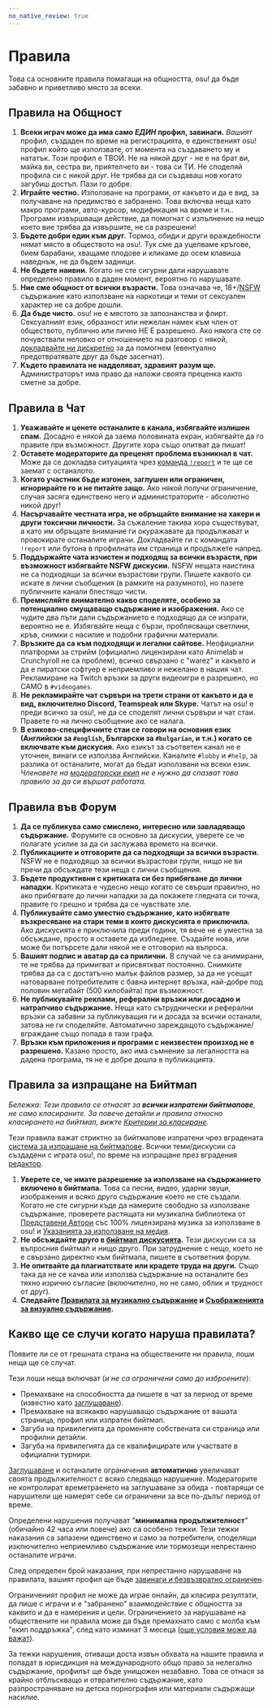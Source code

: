 ```yaml
---
no_native_review: true
---
```


# Правила

Това са основните правила помагащи на общността, osu! да бъде забавно и приветливо място за всеки.

## Правила на Общност

1. **Всеки играч може да има само *ЕДИН* профил, завинаги.** *Вашият* профил, създаден по време на регистрацията, е единственият osu! профил който ще използвате, от момента на създаването му и нататък. Този профил е ТВОЙ. Не на някой друг - не е на брат ви, майка ви, сестра ви, приятелчето ви - това си ТИ. Не споделяй профила си с никой друг. Не трябва да си създаваш нов когато загубиш достъп. Пази го добре.
2. **Играйте честно.** Използване на програми, от какъвто и да е вид, за получаване на предимство е забранено. Това включва неща като макро програми, авто-курсор, модификация на време и т.н.. Програми извършващи действие, да помогнат с изпълнение на нещо което вие трябва да извършите, не са разрешени!
3. **Бъдете добри един към друг.** Тормоз, обиди и други враждебности нямат място в обществото на osu!. Тук сме да уцелваме кръгове, бием барабани, хващаме плодове и кликаме до осем клавиша наведнъж, не да бъдем задници.
4. **Не бъдете наивни.** Когато не сте сигурни дали нарушавате определено правило в даден момент, вероятно го нарушавате.
5. **Ние сме общност от всички възрасти.** Това означава че, 18+/[NSFW](https://en.wikipedia.org/wiki/Not_safe_for_work) съдържание като използване на наркотици и теми от сексуален характер не са добре дошли.
6. **Да бъде чисто.** osu! не е мястото за запознанства и флирт. Сексуалният език, образност или нежелан намек към член от обществото, публично или лично НЕ Е разрешено. Ако някога сте се почувствали неловко от отношението на разговор с някой, [докладвайте ни дискретно](/wiki/Reporting_bad_behaviour/Abuse) за да помогнем (евентуално предотвратявате друг да бъде засегнат).
7. **Където правилата не надделяват, здравият разум ще.** Администраторът има право да наложи своята преценка както сметне за добре.

## Правила в Чат

1. **Уважавайте и ценете останалите в канала, избягвайте излишен спам.** Досадно е някой да заема половината екран, избягвайте да го правите при възможност. Другите хора също опитват да пишат!
2. **Оставете модераторите да преценят проблема възникнал в чат.** Може да се докладва ситуацията чрез [команда `!report`](/wiki/Reporting_bad_behaviour) и те ще се заемат с останалото.
3. **Когато участник бъде изгонен, заглушен или ограничен, игнорирайте го и не питайте защо.** Ако някой получи ограничение, случая засяга единствено него и администраторите - абсолютно никой друг!
4. **Насърчавайте честната игра, не обръщайте внимание на хакери и други токсични личности.** За съжаление такива хора съществуват, а като им обръщате внимание ги окуражавате да продължават и провокирате останалите играчи. Докладвайте ги с командата `!report` или бутона в профилната им страница и продължете напред.
5. **Поддържайте чата изчистен и подходящ за всички възрасти, при възможност избягвайте NSFW дискусии.** NSFW нещата наистина не са подходящи за всички възрастови групи. Пишете каквото си искате в лични съобщения (в рамките на разумното), но пазете публичните канали блестящо чисти.
6. **Премисляйте внимателно какво споделяте, особено за потенциално смущаващо съдържание и изображения.** Ако се чудите два пъти дали съдържанието е подходящо да се изпрати, вероятно не е. Избягвайте неща с бързи, проблясващи светлини, кръв, снимки с насилие и подобни графични материали.
7. **Връзките да са към подходящи и легални сайтове.** Неофициални платформи за стрийм (официално лицензирани като Animelab и Crunchyroll не са проблем), всичко свързано с "warez" и какъвто и да е пиратски софтуер е неприемливо и нежелано в нашия чат. Рекламиране на Twitch връзки за други видеоигри е разрешено, но САМО в `#videogames`.
8. **Не рекламирайте чат сървъри на трети страни от какъвто и да е вид, включително Discord, Teamspeak или Skype.** Чатът на osu! е преди всичко за osu!, не да се споделят лични сървъри и чат стаи. Правете го на лично съобщение ако се налага.
9. **В езиково-специфичните стаи се говори на основния език (Английски за `#english`, Български за `#bulgarian`, и т.н.) когато се включвате към дискусия.** Ако езикът за съответен канал не е уточнен, винаги се използва Английски. Каналите `#lobby` и `#help`, за разлика от останалите, могат да бъдат използвани на всеки език. *Членовете на [модераторски екип](/wiki/People/Global_Moderation_Team) не е нужно да спазват това правило за да си вършат работата.*

## Правила във Форум

1. **Да се публикува само смислено, интересно или завладяващо съдържание.** Форумите са основно за дискусии, уверете се че полагате усилие за да си заслужава времето на всички.
2. **Публикациите и отговорите да са подходящи за всички възрасти.** NSFW не е подходящо за всички възрастови групи, нищо не ви пречи да обсъждате тези неща с лични съобщения.
3. **Бъдете продуктивни с критиката си без прибягване до лични нападки.** Критиката е чудесно нещо когато се свърши правилно, но ако прибягвате до лични нападки за да покажете гледната си точка, правите го грешно и трябва да се чувствате зле.
4. **Публикувайте само уместно съдържание, като избягвате възкресяване на стари теми в които дискусията е приключила.** Ако дискусията е приключила преди години, тя вече не е уместна за обсъждане, просто я оставете да избледнее. Създайте нова, или може би потърсете дали някой не е отговорил на въпроса.
5. **Вашият подпис и аватар да са прилични.** В случай че са анимирани, те не трябва да примигват и присвяткват постоянно. Снимките трябва да са с достатъчно малък файлов размер, за да не усещат натоварване потребителите с бавна интернет връзка, най-добре под половин мегабайт (500 килобайта) при възможност.
6. **Не публикувайте реклами, реферални връзки или досадно и натрапчиво съдържание.** Неща като сътруднически и реферални връзки са забавни за публикуващия ги и досада за всички останали, затова не ги споделяйте. Автоматично зареждащото съдържание/вграждане също попада в тази графа.
7. **Връзки към приложения и програми с неизвестен произход не е разрешено.** Казано просто, ако има съмнение за легалността на дадена програма, тя не е добре дошла в публикацията.

## Правила за изпращане на Бийтмап

*Бележка: Тези правила се отнасят за **всички изпратени бийтмапове**, не само класираните. За повече детайли и правила относно класирането на бийтмап, вижте [Критерии за класиране](/wiki/Ranking_criteria).*

Тези правила важат стриктно за бийтмапове изпратени чрез вградената [система за изпращане на бийтмапове](/wiki/Beatmapping/Beatmap_submission). Всички теми/дискусии са създадени с играта osu!, по време на изпращане през вградения [редактор](/wiki/Client/Beatmap_editor).

1. **Уверете се, че имате разрешение за използване на съдържанието включено в бийтмапа.** Това са песни, видео, ударни звуци, изображения и всяко друго съдържание което не сте създали. Когато не сте сигурни къде да намерите свободно за използване съдържание, проверете растящата ни музикална библиотека от [Представени Автори](https://osu.ppy.sh/beatmaps/artists) със 100% лицензирана музика за използване в osu! и [Указанията за използване на медия](Content_Usage_Guidelines).
2. **Не обсъждайте друго в [бийтмап дискусията](/wiki/Beatmap_discussion).** Тези дискусии са за въпросния бийтмап и нищо друго. При затруднение с нещо, което не е свързано директно към бийтмапа,  пишете в съответния форум.
3. **Не опитвайте да плагиатствате или крадете труда на други.** Също така да не се качва или използва съдържание на останалите без тяхно изрично съгласие (включително, но не само, облик и трудност от друг).
4. **Следвайте [Правилата за музикално съдържание](Song_Content_Rules) и [Съображенията за визуално съдържание](Visual_Content_Considerations).**

## Какво ще се случи когато наруша правилата?

Появите ли се от грешната страна на обществените ни правила, лоши неща ще се случат.

Тези лоши неща включват (*и не са ограничени само до изброените*):

- Премахване на способността да пишете в чат за период от време (известно като [заглушаване](/wiki/Silence)).
- Премахване на всякакво нарушаващо съдържание от вашата страница, профил или изпратен бийтмап.
- Загуба на привилегията да променяте собствената си страница или профилни детайли.
- Загуба на привилегията да се квалифицирате или участвате в официални турнири.

[Заглушаване](/wiki/Silence) и останалите ограничения **автоматично** увеличават своята продължителност с всяко следващо нарушение. Модераторите не контролират времетраенето на заглушаване за обида - повтарящи се нарушители ще намерят себе си ограничени за все по-дълъг период от време.

Определени нарушения получават "**минимална продължителност**" (обичайно 42 часа или повече) ако са особено тежки. Тези тежки наказания са запазени единствено и само за потребители, споделящи изключително неприемливо съдържание или тормозещи непрестанно останалите играчи.

След определен брой наказания, при непрестанно нарушаване на правилата, вашият профил ще бъде [завинаги и безвъзвратно ограничен](/wiki/Help_centre/Account_restrictions).

Ограниченият профил не може да играе онлайн, да класира резултати, да пише с играчи и е "забранено" взаимодействие с общността за каквито и да е намерения и цели. Ограничението за нарушаване на обществените ни правила може да бъде премахнато само с молба към "екип поддръжка", след като изминат 3 месеца ([още условия може да важат](/wiki/Help_centre/Account_restrictions#reasons)).

За тежки нарушения, отиващи доста извън обхвата на нашите правила и попадат в юрисдикция на международното общо право за нелегално съдържание, профилът ще бъде унищожен незабавно. Това се отнася за крайно отблъскващо и отвратително съдържание, като разпространяване на детска порнография или материали съдържащи насилие.
